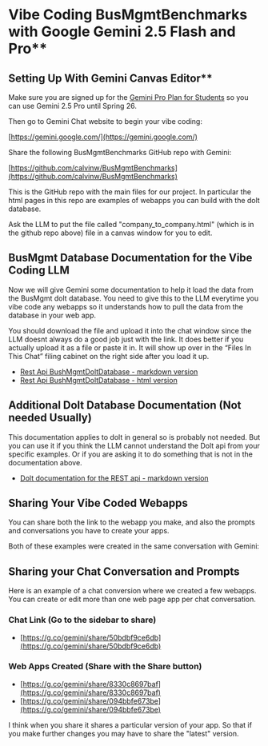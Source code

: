 # Vibe Coding BusMgmtBenchmarks with Google Gemini 2.5 Flash and Pro**

## Setting Up With Gemini Canvas Editor**

Make sure you are signed up for the [Gemini Pro Plan for Students](https://gemini.google/students/?hl=en) so you can use Gemini 2.5 Pro until Spring 26\. 

Then go to Gemini Chat website to begin your vibe coding: 

[https://gemini.google.com/](https://gemini.google.com/)

Share the following BusMgmtBenchmarks GitHub repo with Gemini:

[https://github.com/calvinw/BusMgmtBenchmarks](https://github.com/calvinw/BusMgmtBenchmarks)

This is the GitHub repo with the main files for our project. In particular the html pages in this repo are examples of webapps you can build with the dolt database. 

Ask the LLM to put the file called "company\_to\_company.html" (which is in the github repo above) file in a canvas window for you to edit.

## BusMgmt Database Documentation for the Vibe Coding LLM

Now we will give Gemini some documentation to help it load the data from the BusMgmt dolt database. You need to give this to the LLM everytime you vibe code any webapps so it understands how to pull the data from the database in your web app.

You should download the file and upload it into the chat window since the LLM doesnt always do a good job just with the link. It does better if you actually upload it as a file or paste it in. It will show up over in the “Files In This Chat” filing cabinet on the right side after you load it up.

* [Rest Api BushMgmtDoltDatabase - markdown version](https://calvinw.github.io/BusMgmtDoltDatabase/docs/RestApiBusMgmtDoltDatabase.md)
* [Rest Api BushMgmtDoltDatabase - html version](https://calvinw.github.io/BusMgmtDoltDatabase/docs/RestApiBusMgmtDoltDatabase.html)

## Additional Dolt Database Documentation (Not needed Usually)

This documentation applies to dolt in general so is probably not needed. But you can use it if you think the LLM cannot understand the Dolt api from your specific examples. Or if you are asking it to do something that is not in the documentation above.

* [Dolt documentation for the REST api - markdown version](https://docs.dolthub.com/products/dolthub/api/sql)

## Sharing Your Vibe Coded Webapps

You can share both the link to the webapp you make, and also the prompts and conversations you have to create your apps.

Both of these examples were created in the same conversation with Gemini:

## Sharing your Chat Conversation and Prompts 

Here is an example of a chat conversion where we created a few webapps. You can create or edit more than one web page app per chat conversation.


### Chat Link (Go to the sidebar to share)

* [https://g.co/gemini/share/50bdbf9ce6db](https://g.co/gemini/share/50bdbf9ce6db)

### Web Apps Created (Share with the Share button)

- [https://g.co/gemini/share/8330c8697baf](https://g.co/gemini/share/8330c8697baf)  
- [https://g.co/gemini/share/094bbfe673be](https://g.co/gemini/share/094bbfe673be)

I think when you share it shares a particular version of your app. So that if you make further changes you may have to share the "latest" version.
